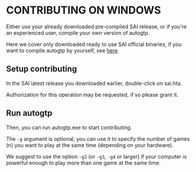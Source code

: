 # CONTRIBUTING ON WINDOWS

Either use your already downloaded pre-compiled SAI release, or
 if you're an experienced user, compile your own version of autogtp.

Here we cover only downloaded ready to use SAI official binaries, if you
 want to compile autogtp by yourself, see
 [here](https://github.com/leela-zero/leela-zero/tree/next/autogtp#compiling-under-visual-studio---windows).

## Setup contributing

In the SAI latest release you downloaded earlier, double-click on sai.hta.

Authorization for this operation may be requested, if so please grant it.

## Run autogtp

Then, you can run autogtp.exe to start contributing.

The `-g` argument is optional, you can use it to specify the number of games (n)
 you want to play at the same time (depending on your hardware).

We suggest to use the option `-g2` (or `-g3`, `-g4` or larger) if your computer
 is powerful enough to play more than one game at the same time.

